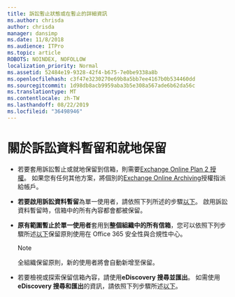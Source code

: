 ```yaml
---
title: 訴訟暫止狀態或在暫止的詳細資訊
ms.author: chrisda
author: chrisda
manager: dansimp
ms.date: 11/8/2018
ms.audience: ITPro
ms.topic: article
ROBOTS: NOINDEX, NOFOLLOW
localization_priority: Normal
ms.assetid: 52484e19-9328-42f4-b675-7e0be9338a8b
ms.openlocfilehash: c3f47e3230270e69b8a5bb7ee4167b0b534460dd
ms.sourcegitcommit: 1d98db8acb9959aba3b5e308a567ade6b62da56c
ms.translationtype: MT
ms.contentlocale: zh-TW
ms.lasthandoff: 08/22/2019
ms.locfileid: "36498946"
---
```

# <a name="about-litigation-holds-and-in-place-holds"></a>關於訴訟資料暫留和就地保留

- 若要套用訴訟暫止或就地保留到信箱，則需要[Exchange Online Plan 2 授權](https://docs.microsoft.com/office365/servicedescriptions/office-365-platform-service-description/office-365-plan-options)。 如果您有任何其他方案，將個別的[Exchange Online Archiving](https://docs.microsoft.com/office365/servicedescriptions/exchange-online-archiving-service-description/exchange-online-archiving-service-description)授權指派給帳戶。 
    
- **若要啟用訴訟資料暫留**為單一使用者，請依照下列所述的步驟[以下](https://docs.microsoft.com/office365/SecurityCompliance/place-a-mailbox-on-litigation-hold)。 啟用訴訟資料暫留時，信箱中的所有內容都會都被保留。
    
- **原有範圍暫止於單一使用者**套用到**整個組織中的所有信箱**，您可以依照下列步驟所述[以下](https://docs.microsoft.com/Office365/securitycompliance/retention-policies )保留原則使用在 Office 365 安全性與合規性中心。
    
    > [!NOTE]
    > 全組織保留原則，新的使用者將會自動新增至保留。 
  
- 若要檢視或探索保留信箱內容，請使用**eDiscovery 搜尋並匯出**。 如需使用**eDiscovery 搜尋和匯出**的資訊，請依照下列步驟所述[以下](https://docs.microsoft.com/office365/securitycompliance/export-search-results)。
    

